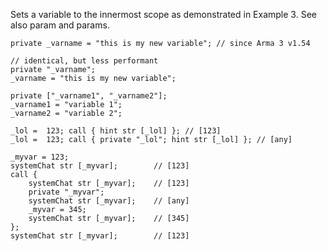 Sets a variable to the innermost scope as demonstrated in Example 3. See also param and params.

```sqf
private _varname = "this is my new variable"; // since Arma 3 v1.54

// identical, but less performant
private "_varname";
_varname = "this is my new variable";
```

```sqf
private ["_varname1", "_varname2"];
_varname1 = "variable 1";
_varname2 = "variable 2";
```

```sqf
_lol =  123; call { hint str [_lol] }; // [123]
_lol =  123; call { private "_lol"; hint str [_lol] }; // [any]
```

```sqf
_myvar = 123;
systemChat str [_myvar];		// [123]
call {
	systemChat str [_myvar];	// [123]
	private "_myvar";
	systemChat str [_myvar];	// [any]
	_myvar = 345;
	systemChat str [_myvar];	// [345]
};
systemChat str [_myvar];		// [123]
```